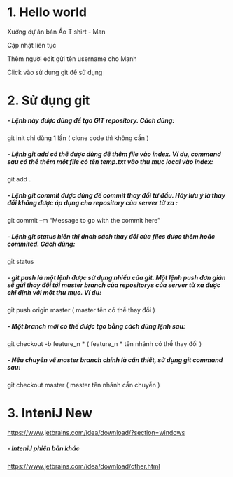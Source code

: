 # 1. Hello world

Xưởng dự án bán Áo T shirt - Man

Cập nhật liên tục 

Thêm người edit gửi tên username cho Mạnh 

Click vào sử dụng git để sử dụng

# 2. Sử dụng git

##### - Lệnh này được dùng để tạo GIT repository. Cách dùng:

  git init 
  chỉ dùng 1 lần ( clone code thì không cần )

##### - Lệnh git add có thể được dùng để thêm file vào index. Ví dụ, command sau có thể thêm một file có tên temp.txt vào thư mục local vào index:

  git add .

##### - Lệnh git commit được dùng để commit thay đổi từ đầu. Hãy lưu ý là thay đổi không được áp dụng cho repository của server từ xa :

  git commit –m “Message to go with the commit here”

##### - Lệnh git status hiển thị dnah sách thay đổi của files được thêm hoặc commited. Cách dùng:
  git status

##### - git push là một lệnh  được sử dụng nhiều của git. Một lệnh push đơn giản sẽ gửi thay đổi tới master branch của repositorys của server từ xa được chỉ định  với một thư mục. Ví dụ:

  git push origin master ( master tên có thể thay đổi )

##### - Một branch mới có thể được tạo bằng cách dùng lệnh sau:

  git checkout -b feature_n * ( feature_n * tên nhánh có thể thay đổi )

##### - Nếu chuyển về master branch chính là cần thiết, sử dụng git command sau:

  git checkout master ( master tên nhánh cần chuyển )
# 3. InteniJ New

https://www.jetbrains.com/idea/download/?section=windows

##### - InteniJ phiên bản khác

https://www.jetbrains.com/idea/download/other.html

